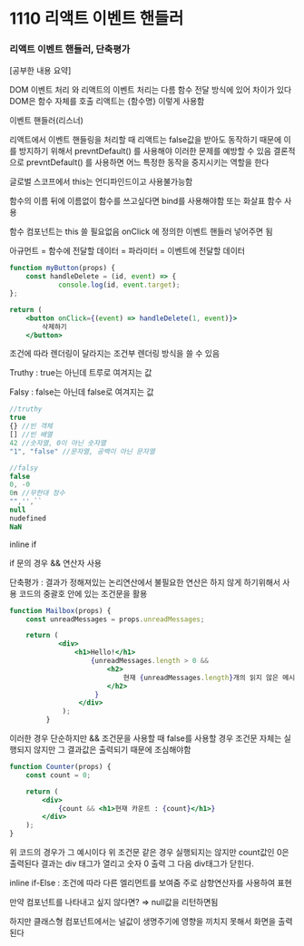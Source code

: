# 1110 리액트 이벤트 핸들러



### 리액트 이벤트 핸들러, 단축평가

[공부한 내용 요약]

DOM 이벤트 처리 와 리액트의 이벤트 처리는 다름 함수 전달 방식에 있어 차이가 있다 DOM은 함수 자체를 호출 리액트는 {함수명} 이렇게 사용함 

이벤트 핸들러(리스너) 

리액트에서 이벤트 핸들링을 처리할 때 리액트는 false값을 받아도 동작하기 때문에 이를 방지하기 위해서 prevntDefault() 를 사용해야 이러한 문제를 예방할 수 있음 결론적으로 prevntDefault() 를 사용하면 어느 특정한 동작을 중지시키는 역할을 한다

글로벌 스코프에서 this는 언디파인드이고 사용불가능함 

함수의 이름 뒤에 이름없이 함수를 쓰고싶다면 bind를 사용해야함 또는 화살표 함수 사용 

함수 컴포넌트는 this 쓸 필요없음 onClick 에 정의한 이벤트 핸들러 넣어주면 됨 

아규먼트 = 함수에 전달할 데이터 = 파라미터 = 이벤트에 전달할 데이터

```jsx
function myButton(props) {
    const handleDelete = (id, event) => {
            console.log(id, event.target);
};

return (
    <button onClick={(event) => handleDelete(1, event)}>
        삭제하기
    </button>

```

조건에 따라 렌더링이 달라지는 조건부 렌더링 방식을 쓸 수 있음 

Truthy : true는 아닌데 트루로 여겨지는 값

Falsy : false는 아닌데 false로 여겨지는 값

```jsx
//truthy
true
{} //빈 객체
[] //빈 배열
42 //숫자열, 0이 아닌 숫자열
"1", "false" //문자열, 공백이 아닌 문자열

//falsy
false
0, -0
0n //무한대 정수
"",'',``
null
nudefined
NaN

```

inline if 

if 문의 경우 && 연산자 사용 

단축평가 : 결과가 정해져있는 논리연산에서 불필요한 연산은 하지 않게 하기위해서 사용 코드의 중괄호 안에 있는 조건문을 활용

```jsx
function Mailbox(props) {
    const unreadMessages = props.unreadMessages;

    return (
            <div>
                <h1>Hello!</h1>
                    {unreadMessages.length > 0 &&
                        <h2>
                            현재 {unreadMessages.length}개의 읽지 않은 메시지가 있습니다.
                        </h2>
                     }
                 </div>
             );
         }

```

이러한 경우  단순하지만 && 조건문을 사용할 때 false를 사용할 경우 조건문 자체는 실행되지 않지만 그 결과값은 출력되기 때문에 조심해야함

```jsx
function Counter(props) {
    const count = 0;

    return (
        <div>
            {count && <h1>현재 카운트 : {count}</h1>}
        </div>
    );
}

```

위 코드의 경우가 그 예시이다 위 조건문 같은 경우 실행되지는 않지만  count값인 0은 출력된다 결과는 div 태그가 열리고 숫자 0 출력 그 다음 div태그가 닫힌다.

inline if-Else : 조건에 따라 다른 엘리먼트를 보여줌 주로 삼향연산자를 사용하여 표현 

만약 컴포넌트를 나타내고 싶지 않다면? ⇒ null값을 리턴하면됨

하지만 클래스형 컴포넌트에서는 널값이 생명주기에 영향을 끼치지 못해서 화면을 출력된다